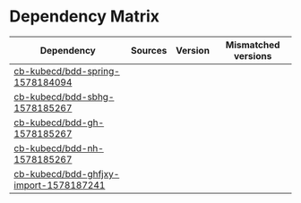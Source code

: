# Dependency Matrix

Dependency | Sources | Version | Mismatched versions
---------- | ------- | ------- | -------------------
[cb-kubecd/bdd-spring-1578184094](https://github.com/cb-kubecd/bdd-spring-1578184094.git) |  | []() | 
[cb-kubecd/bdd-sbhg-1578185267](https://github.com/cb-kubecd/bdd-sbhg-1578185267.git) |  | []() | 
[cb-kubecd/bdd-gh-1578185267](https://github.com/cb-kubecd/bdd-gh-1578185267.git) |  | []() | 
[cb-kubecd/bdd-nh-1578185267](https://github.com/cb-kubecd/bdd-nh-1578185267.git) |  | []() | 
[cb-kubecd/bdd-ghfjxy-import-1578187241](https://github.com/cb-kubecd/bdd-ghfjxy-import-1578187241.git) |  | []() | 
